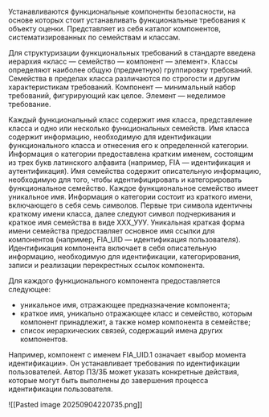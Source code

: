 Устанавливаются функциональные компоненты безопасности, на основе которых стоит устанавливать функциональные требования к объекту оценки. Представляет из себя каталог компонентов, систематизированных по семействам и классам.

Для структуризации функциональных требований в стандарте введена иерархия «класс — семейство — компонент — элемент». Классы определяют наиболее общую (предметную) группировку требований. Семейства в пределах класса различаются по строгости и другим характеристикам требований. Компонент — минимальный набор требований, фигурирующий как целое. Элемент — неделимое требование. 

Каждый функциональный класс содержит имя класса, представление класса и одно или несколько функциональных семейств. Имя класса содержит информацию, необходимую для идентификации функционального класса и отнесения его к определенной категории. Информация о категории предоставлена кратким именем, состоящим из трех букв латинского алфавита (например, FIA — идентификация и аутентификация). Имя семейства содержит описательную информацию, необходимую для того, чтобы идентифицировать и категорировать функциональное семейство. Каждое функциональное семейство имеет уникальное имя. Информация о категории состоит из краткого имени, включающего в себя семь символов. Первые три символа идентичны краткому имени класса, далее следуют символ подчеркивания и краткое имя семейства в виде ХХХ_УУУ. Уникальная краткая форма имени семейства предоставляет основное имя ссылки для компонентов (например, FIA_UID — идентификация пользователя). Идентификация компонента включает в себя описательную информацию, необходимую для идентификации, категорирования, записи и реализации перекрестных ссылок компонента. 

Для каждого функционального компонента предоставляется следующее: 
- уникальное имя, отражающее предназначение компонента; 
- краткое имя, уникально отражающее класс и семейство, которым компонент принадлежит, а также номер компонента в семействе; 
- список иерархических связей, содержащий имена других компонентов. 

Например, компонент с именем FIA_UID.1 означает «выбор момента идентификации».  Он устанавливает требования по идентификации пользователей. Автор ПЗ/ЗБ может указать конкретные действия, которые могут быть выполнены до завершения процесса идентификации пользователя.

![[Pasted image 20250904220735.png]]

